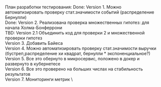 ﻿План разработки тестирования: 
Done: Version 1. Можно автоматизировать проверку стат.значимости событий (распределение Бернулли) \
Done: Version 2. Реализована проверка множественных гипотез: для начала Холма-Бонферрони \
TBD: Version 2.1 Объединить код для проверки 2 и множественной проверки гипотез \
Version 3. Добавить Байеса \
Version 4. Можно автоматизировать проверку стат.значимости выручки (бустреп,распределение хи квадрат, бернулли * экспоненциальное?) \
Version 5. Все это обернуто в микросервис, положено в докер и развернуто в кубернетесе \
Version 6. Все это проверено на больших числах на стабильность результатов \
Version 7. Мониторинги метрик \
